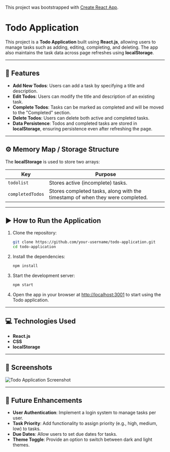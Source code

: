 This project was bootstrapped with [Create React App](https://github.com/facebook/create-react-app).

# Todo Application

This project is a **Todo Application** built using **React.js**, allowing users to manage tasks such as adding, editing, completing, and deleting. The app also maintains the task data across page refreshes using **localStorage**.

---

## 🧠 Features

- **Add New Todos**: Users can add a task by specifying a title and description.
- **Edit Todos**: Users can modify the title and description of an existing task.
- **Complete Todos**: Tasks can be marked as completed and will be moved to the "Completed" section.
- **Delete Todos**: Users can delete both active and completed tasks.
- **Data Persistence**: Todos and completed tasks are stored in **localStorage**, ensuring persistence even after refreshing the page.

---


## ⚙️ Memory Map / Storage Structure

The **localStorage** is used to store two arrays:

| Key            | Purpose                   |
|----------------|---------------------------|
| `todolist`     | Stores active (incomplete) tasks. |
| `completedTodos` | Stores completed tasks, along with the timestamp of when they were completed. |

---

## ▶️ How to Run the Application

1. Clone the repository:
    ```bash
    git clone https://github.com/your-username/todo-application.git
    cd todo-application
    ```

2. Install the dependencies:
    ```bash
    npm install
    ```

3. Start the development server:
    ```bash
    npm start
    ```

4. Open the app in your browser at [http://localhost:3001](http://localhost:3001) to start using the Todo application.

---

## 💻 Technologies Used

- **React.js**
- **CSS**
- **localStorage**

---

## 📝 Screenshots

![Todo Application Screenshot](https://via.placeholder.com/600x400.png)  

---

## 🚀 Future Enhancements

- **User Authentication**: Implement a login system to manage tasks per user.
- **Task Priority**: Add functionality to assign priority (e.g., high, medium, low) to tasks.
- **Due Dates**: Allow users to set due dates for tasks.
- **Theme Toggle**: Provide an option to switch between dark and light themes.

